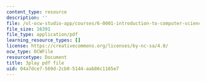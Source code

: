 ```yaml
---
content_type: resource
description: ''
file: /ol-ocw-studio-app/courses/6-0001-introduction-to-computer-science-and-programming-in-python-fall-2016/04a7dce7569d2cb05144aab86c1165e7_4WtaFLayz_w.pdf
file_size: 16391
file_type: application/pdf
learning_resource_types: []
license: https://creativecommons.org/licenses/by-nc-sa/4.0/
ocw_type: OCWFile
resourcetype: Document
title: 3play pdf file
uid: 04a7dce7-569d-2cb0-5144-aab86c1165e7
---
```

